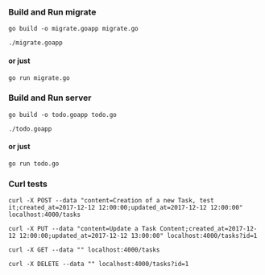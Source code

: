 ### Build and Run migrate

`go build -o migrate.goapp migrate.go`

`./migrate.goapp`

#### or just

`go run migrate.go`

### Build and Run server

`go build -o todo.goapp todo.go`

`./todo.goapp`

#### or just

`go run todo.go`

### Curl tests

`curl -X POST --data "content=Creation of a new Task, test it;created_at=2017-12-12 12:00:00;updated_at=2017-12-12 12:00:00" localhost:4000/tasks`

`curl -X PUT --data "content=Update a Task Content;created_at=2017-12-12 12:00:00;updated_at=2017-12-12 13:00:00" localhost:4000/tasks?id=1`

`curl -X GET --data "" localhost:4000/tasks`

`curl -X DELETE --data "" localhost:4000/tasks?id=1`